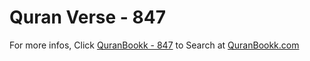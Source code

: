 # Quran Verse - 847 

For more infos, Click [QuranBookk - 847](https://www.quranbookk.com/quran/search?q=847) to Search at [QuranBookk.com](http://quranbookk.com/)